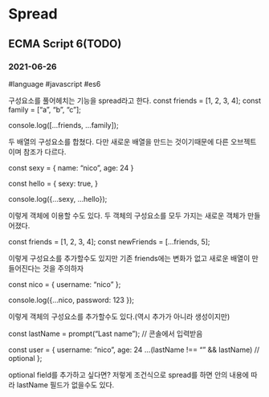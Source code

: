 # Spread
## ECMA Script 6(TODO)
### 2021-06-26
#language #javascript #es6

 
구성요소를 풀어헤치는 기능을 spread라고 한다.
const friends = [1, 2, 3, 4];
const family = [“a”, “b”, “c”];

console.log([…friends, …family]);


두 배열의 구성요소를 합쳤다. 다만 새로운 배열을 만드는 것이기때문에 다른 오브젝트이며 참조가 다르다.

const sexy = {
  name: “nico”,
  age: 24
}

const hello = {
  sexy: true,
}

console.log({…sexy, …hello});

이렇게 객체에 이용할 수도 있다. 두 객체의 구성요소를 모두 가지는 새로운 객체가 만들어졌다.

const friends = [1, 2, 3, 4];
const newFriends = […friends, 5];

이렇게 구성요소를 추가할수도 있지만 기존 friends에는 변화가 없고 새로운 배열이 만들어진다는 것을 주의하자

const nico = {
  username: “nico”
};

console.log({…nico, password: 123 });

이렇게 객체의 구성요소를 추가할수도 있다.(역시 추가가 아니라 생성이지만)

const lastName = prompt(“Last name”);  // 콘솔에서 입력받음

const user = {
  username: “nico”,
  age: 24
  …(lastName !== “” && lastName)    // optional
};

optional field를 추가하고 싶다면?
저렇게 조건식으로 spread를 하면 안의 내용에 따라 lastName 필드가 없을수도 있다.
 
